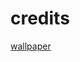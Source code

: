 # credits
[wallpaper](https://www.deviantart.com/subzy112/art/The-Sun-Minimalist-Wallpaper-4K-Free-Download-932408387)
